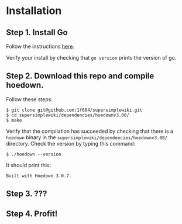 # Installation

## Step 1. Install Go

Follow the instructions [here](https://go.dev/doc/install). 

Verify your install by checking that `go version` prints the version of go.

## Step 2. Download this repo and compile hoedown. 

Follow these steps:

```
$ git clone git@github.com:1f604/supersimplewiki.git
$ cd supersimplewiki/dependencies/hoedownv3.08/
$ make
```

Verify that the compilation has succeeded by checking that there is a `hoedown` binary in the `supersimplewiki/dependencies/hoedownv3.08/` directory. Check the version by typing this command:

```
$ ./hoedown --version
```

It should print this:

```
Built with Hoedown 3.0.7.
```

## Step 3. ???

## Step 4. Profit!






